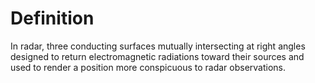 # Definition

In radar, three conducting surfaces mutually intersecting at right
angles designed to return electromagnetic radiations toward their
sources and used to render a position more conspicuous to radar
observations.
